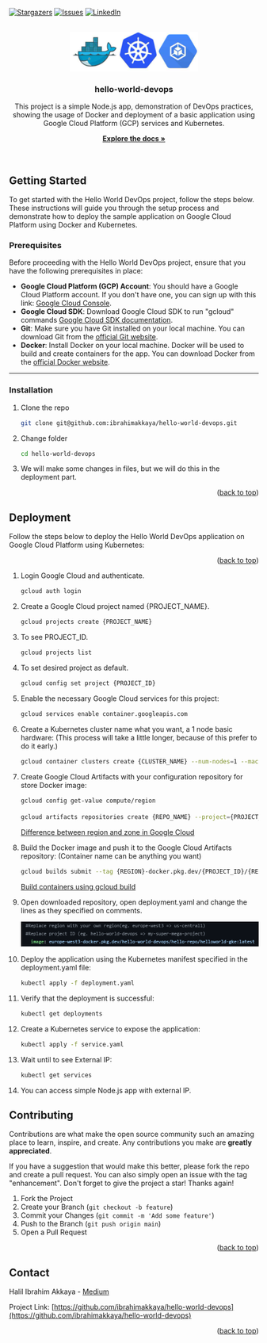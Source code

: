 [![Stargazers][stars-shield]][stars-url]
[![Issues][issues-shield]][issues-url]
[![LinkedIn][linkedin-shield]][linkedin-url]



<!-- PROJECT LOGO -->
<br />
<div align="center">
  <a href="https://github.com/ibrahimakkaya/hello-world-devops">
    <img src="images/logo.png" alt="Logo" width="" height="80">
  </a>

  <h3 align="center">hello-world-devops</h3>

  <p align="center">
    This project is a simple Node.js app, demonstration of DevOps practices, showing the usage of Docker and deployment of a basic application using Google Cloud Platform (GCP) services and Kubernetes.


    
  </p>
  <a href="https://github.com/ibrahimakkaya/hello-world-devops/blob/main/README.md"><strong>Explore the docs »</strong></a>
    <br />
    <br />
</div>
<br />
    




<!-- GETTING STARTED -->
## Getting Started

To get started with the Hello World DevOps project, follow the steps below. These instructions will guide you through the setup process and demonstrate how to deploy the sample application on Google Cloud Platform using Docker and Kubernetes.


### Prerequisites

Before proceeding with the Hello World DevOps project, ensure that you have the following prerequisites in place:

- **Google Cloud Platform (GCP) Account**: You should have a Google Cloud Platform account. If you don't have one, you can sign up with this link: [Google Cloud Console](https://cloud.google.com/console).
- **Google Cloud SDK**: Download Google Cloud SDK to run "gcloud" commands [Google Cloud SDK documentation](https://cloud.google.com/sdk/docs/quickstarts).
- **Git**: Make sure you have Git installed on your local machine. You can download Git from the [official Git website](https://git-scm.com/downloads).
- **Docker**: Install Docker on your local machine. Docker will be used to build and create containers for the app. You can download Docker from the [official Docker website](https://www.docker.com/get-started).




---



### Installation


1. Clone the repo
   ```sh
   git clone git@github.com:ibrahimakkaya/hello-world-devops.git
   ```
2. Change folder
   ```sh
   cd hello-world-devops
   ```
3. We will make some changes in files, but we will do this in the deployment part.

<p align="right">(<a href="#readme-top">back to top</a>)</p>



<!-- Dockerize and Deploy -->
## Deployment

Follow the steps below to deploy the Hello World DevOps application on Google Cloud Platform using Kubernetes:


<p align="right">(<a href="#readme-top">back to top</a>)</p>

1. Login Google Cloud and authenticate.
   ```sh
   gcloud auth login
   ```
2. Create a Google Cloud project named {PROJECT_NAME}.
   ```sh
   gcloud projects create {PROJECT_NAME}
   ```
3. To see PROJECT_ID.
   ```sh
   gcloud projects list
   ```
4. To set desired project as default.
   ```sh
   gcloud config set project {PROJECT_ID}
   ```
5. Enable the necessary Google Cloud services for this project:
   ```sh
   gcloud services enable container.googleapis.com
   ```
6. Create a Kubernetes cluster name what you want, a 1 node basic hardware:
  (This process will take a little longer, because of this prefer to do it early.)
   ```sh
   gcloud container clusters create {CLUSTER_NAME} --num-nodes=1 --machine-type=n1-standard-1
   ```
7. Create Google Cloud Artifacts with your configuration repository for store Docker image:
   ```sh
   gcloud config get-value compute/region

   gcloud artifacts repositories create {REPO_NAME} --project={PROJECT_ID} --repository-format=docker --location={REGION} --description="Docker Repo"
   ```
   
   [Difference between region and zone in Google Cloud](https://cloud.google.com/compute/docs/regions-zones)



8. Build the Docker image and push it to the Google Cloud Artifacts repository:
   (Container name can be anything you want)
   ```sh
   gcloud builds submit --tag {REGION}-docker.pkg.dev/{PROJECT_ID}/{REPO_NAME}/{CONTAINER_NAME} .
   ```
   [Build containers using gcloud build](https://cloud.google.com/compute/docs/regions-zones)

9. Open downloaded repository, open deployment.yaml and change the lines as they specified on comments.
   
    <img src="images/deploymentChangeScreenshot.png" alt="Screenshot" width="" height="50">
  
  
3. Deploy the application using the Kubernetes manifest specified in the deployment.yaml file:
   ```sh
   kubectl apply -f deployment.yaml
   ```
3. Verify that the deployment is successful:
   ```sh
   kubectl get deployments
   ```
3. Create a Kubernetes service to expose the application:
   ```sh
   kubectl apply -f service.yaml
   ```
3. Wait until to see External IP:
   ```sh
   kubectl get services
   ```
3. You can access simple Node.js app with external IP.



<!-- CONTRIBUTING -->
## Contributing

Contributions are what make the open source community such an amazing place to learn, inspire, and create. Any contributions you make are **greatly appreciated**.

If you have a suggestion that would make this better, please fork the repo and create a pull request. You can also simply open an issue with the tag "enhancement".
Don't forget to give the project a star! Thanks again!

1. Fork the Project
2. Create your Branch (`git checkout -b feature`)
3. Commit your Changes (`git commit -m 'Add some feature'`)
4. Push to the Branch (`git push origin main`)
5. Open a Pull Request

<p align="right">(<a href="#readme-top">back to top</a>)</p>



<!-- CONTACT -->
## Contact

Halil Ibrahim Akkaya - [Medium](https://medium.com/@hibrahimakkaya)

Project Link: [https://github.com/ibrahimakkaya/hello-world-devops](https://github.com/ibrahimakkaya/hello-world-devops)

<p align="right">(<a href="#readme-top">back to top</a>)</p>




<!-- MARKDOWN LINKS & IMAGES -->
<!-- https://www.markdownguide.org/basic-syntax/#reference-style-links -->

[forks-shield]: https://img.shields.io/github/forks/ibrahimakkaya/hello-world-devops.svg?style=for-the-badge
[forks-url]: https://github.com/ibrahimakkaya/hello-world-devops/network/members
[stars-shield]: https://img.shields.io/github/stars/ibrahimakkaya/hello-world-devops.svg?style=for-the-badge
[stars-url]: https://github.com/ibrahimakkaya/hello-world-devops/stargazers
[issues-shield]: https://img.shields.io/github/issues/ibrahimakkaya/hello-world-devops.svg?style=for-the-badge
[issues-url]: https://github.com/ibrahimakkaya/hello-world-devops/issues
[linkedin-shield]: https://img.shields.io/badge/-LinkedIn-black.svg?style=for-the-badge&logo=linkedin&colorB=555
[linkedin-url]: https://www.linkedin.com/in/hibrahimakkaya/

